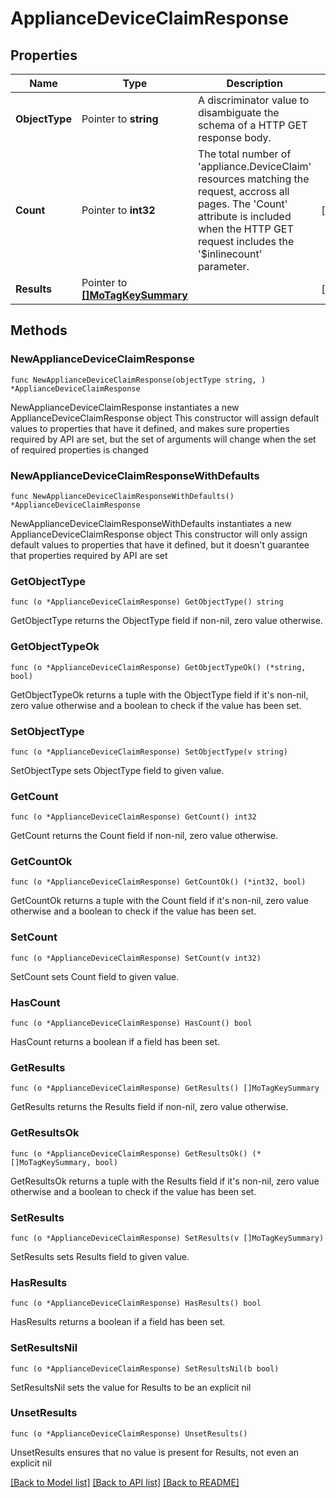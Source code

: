 # ApplianceDeviceClaimResponse

## Properties

Name | Type | Description | Notes
------------ | ------------- | ------------- | -------------
**ObjectType** | Pointer to **string** | A discriminator value to disambiguate the schema of a HTTP GET response body. | 
**Count** | Pointer to **int32** | The total number of &#39;appliance.DeviceClaim&#39; resources matching the request, accross all pages. The &#39;Count&#39; attribute is included when the HTTP GET request includes the &#39;$inlinecount&#39; parameter. | [optional] 
**Results** | Pointer to [**[]MoTagKeySummary**](mo.TagKeySummary.md) |  | [optional] 

## Methods

### NewApplianceDeviceClaimResponse

`func NewApplianceDeviceClaimResponse(objectType string, ) *ApplianceDeviceClaimResponse`

NewApplianceDeviceClaimResponse instantiates a new ApplianceDeviceClaimResponse object
This constructor will assign default values to properties that have it defined,
and makes sure properties required by API are set, but the set of arguments
will change when the set of required properties is changed

### NewApplianceDeviceClaimResponseWithDefaults

`func NewApplianceDeviceClaimResponseWithDefaults() *ApplianceDeviceClaimResponse`

NewApplianceDeviceClaimResponseWithDefaults instantiates a new ApplianceDeviceClaimResponse object
This constructor will only assign default values to properties that have it defined,
but it doesn't guarantee that properties required by API are set

### GetObjectType

`func (o *ApplianceDeviceClaimResponse) GetObjectType() string`

GetObjectType returns the ObjectType field if non-nil, zero value otherwise.

### GetObjectTypeOk

`func (o *ApplianceDeviceClaimResponse) GetObjectTypeOk() (*string, bool)`

GetObjectTypeOk returns a tuple with the ObjectType field if it's non-nil, zero value otherwise
and a boolean to check if the value has been set.

### SetObjectType

`func (o *ApplianceDeviceClaimResponse) SetObjectType(v string)`

SetObjectType sets ObjectType field to given value.


### GetCount

`func (o *ApplianceDeviceClaimResponse) GetCount() int32`

GetCount returns the Count field if non-nil, zero value otherwise.

### GetCountOk

`func (o *ApplianceDeviceClaimResponse) GetCountOk() (*int32, bool)`

GetCountOk returns a tuple with the Count field if it's non-nil, zero value otherwise
and a boolean to check if the value has been set.

### SetCount

`func (o *ApplianceDeviceClaimResponse) SetCount(v int32)`

SetCount sets Count field to given value.

### HasCount

`func (o *ApplianceDeviceClaimResponse) HasCount() bool`

HasCount returns a boolean if a field has been set.

### GetResults

`func (o *ApplianceDeviceClaimResponse) GetResults() []MoTagKeySummary`

GetResults returns the Results field if non-nil, zero value otherwise.

### GetResultsOk

`func (o *ApplianceDeviceClaimResponse) GetResultsOk() (*[]MoTagKeySummary, bool)`

GetResultsOk returns a tuple with the Results field if it's non-nil, zero value otherwise
and a boolean to check if the value has been set.

### SetResults

`func (o *ApplianceDeviceClaimResponse) SetResults(v []MoTagKeySummary)`

SetResults sets Results field to given value.

### HasResults

`func (o *ApplianceDeviceClaimResponse) HasResults() bool`

HasResults returns a boolean if a field has been set.

### SetResultsNil

`func (o *ApplianceDeviceClaimResponse) SetResultsNil(b bool)`

 SetResultsNil sets the value for Results to be an explicit nil

### UnsetResults
`func (o *ApplianceDeviceClaimResponse) UnsetResults()`

UnsetResults ensures that no value is present for Results, not even an explicit nil

[[Back to Model list]](../README.md#documentation-for-models) [[Back to API list]](../README.md#documentation-for-api-endpoints) [[Back to README]](../README.md)


